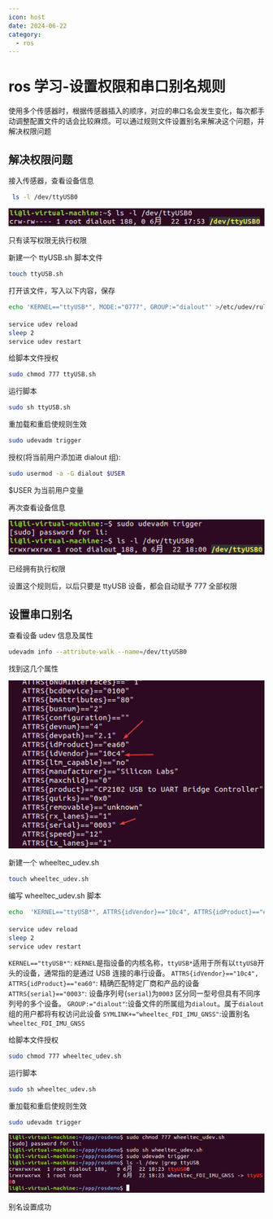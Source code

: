 ```yaml
---
icon: host
date: 2024-06-22
category:
  - ros
---
```


# ros 学习-设置权限和串口别名规则

使用多个传感器时，根据传感器插入的顺序，对应的串口名会发生变化，每次都手动调整配置文件的话会比较麻烦。可以通过规则文件设置别名来解决这个问题，并解决权限问题

## 解决权限问题

接入传感器，查看设备信息

```bash
 ls -l /dev/ttyUSB0
```

![设备信息](/assets/image/2024/other/rosSetUdev-0622/vmware_UXutHu2uyk.png)

只有读写权限无执行权限

新建一个 ttyUSB.sh 脚本文件

```bash
touch ttyUSB.sh
```

打开该文件，写入以下内容，保存

```bash
echo 'KERNEL=="ttyUSB*", MODE:="0777", GROUP:="dialout"' >/etc/udev/rules.d/ttyUSB.rules

service udev reload
sleep 2
service udev restart
```

给脚本文件授权

```bash
sudo chmod 777 ttyUSB.sh
```

运行脚本

```bash
sudo sh ttyUSB.sh
```

重加载和重启使规则生效

```bash
sudo udevadm trigger
```

授权(将当前用户添加进 dialout 组):

```bash
sudo usermod -a -G dialout $USER
```

$USER 为当前用户变量

再次查看设备信息

![设备信息](/assets/image/2024/other/rosSetUdev-0622/vmware_XTmNJvWDLV.png)

已经拥有执行权限

设置这个规则后，以后只要是 ttyUSB 设备，都会自动赋予 777 全部权限

## 设置串口别名

查看设备 udev 信息及属性

```bash
udevadm info --attribute-walk --name=/dev/ttyUSB0
```

找到这几个属性

![设备属性](/assets/image/2024/other/rosSetUdev-0622/vmware_Hh5Mo3zDPb.png)

新建一个 wheeltec_udev.sh

```bash
touch wheeltec_udev.sh
```

编写 wheeltec_udev.sh 脚本

```bash
echo  'KERNEL=="ttyUSB*", ATTRS{idVendor}=="10c4", ATTRS{idProduct}=="ea60", ATTRS{serial}=="0003", GROUP:="dialout", SYMLINK+="wheeltec_FDI_IMU_GNSS"' >/etc/udev/rules.d/wheeltec_fdi_imu_gnss.rules

service udev reload
sleep 2
service udev restart
```

`KERNEL=="ttyUSB*"`: `KERNEL`是指设备的内核名称，`ttyUSB*`适用于所有以`ttyUSB`开头的设备，通常指的是通过 USB 连接的串行设备。
`ATTRS{idVendor}=="10c4", ATTRS{idProduct}=="ea60"`: 精确匹配特定厂商和产品的设备
`ATTRS{serial}=="0003"`: 设备序列号(`serial`)为`0003` 区分同一型号但具有不同序列号的多个设备。
`GROUP:="dialout"`:设备文件的所属组为`dialout`。属于`dialout`组的用户都将有权访问此设备
`SYMLINK+="wheeltec_FDI_IMU_GNSS"`:设置别名`wheeltec_FDI_IMU_GNSS`

给脚本文件授权

```bash
sudo chmod 777 wheeltec_udev.sh
```

运行脚本

```bash
sudo sh wheeltec_udev.sh
```

重加载和重启使规则生效

```bash
sudo udevadm trigger
```

![执行结果](/assets/image/2024/other/rosSetUdev-0622/vmware_wMHqP2Z6X9.png)

别名设置成功

